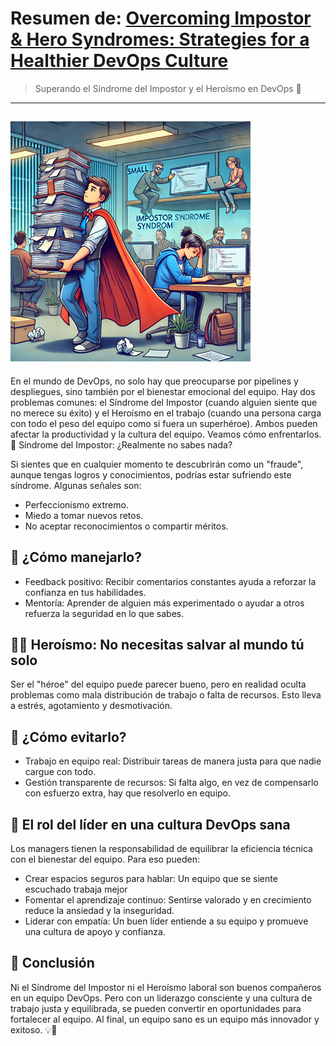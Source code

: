 # Resumen de: [Overcoming Impostor & Hero Syndromes: Strategies for a Healthier DevOps Culture](https://dev.to/allanpablo/overcoming-impostor-hero-syndromes-strategies-for-a-healthier-devops-culture-5fec)

> Superando el Síndrome del Impostor y el Heroísmo en DevOps 🚀
--------
![DevOps Syndromes](assets/impostor-and-hero-syndromes.png)
--------

En el mundo de DevOps, no solo hay que preocuparse por pipelines y despliegues, sino también por el bienestar emocional del equipo. Hay dos problemas comunes: el Síndrome del Impostor (cuando alguien siente que no merece su éxito) y el Heroísmo en el trabajo (cuando una persona carga con todo el peso del equipo como si fuera un superhéroe). Ambos pueden afectar la productividad y la cultura del equipo. Veamos cómo enfrentarlos.
🤯 Síndrome del Impostor: ¿Realmente no sabes nada?

Si sientes que en cualquier momento te descubrirán como un "fraude", aunque tengas logros y conocimientos, podrías estar sufriendo este síndrome. Algunas señales son:

* Perfeccionismo extremo.
* Miedo a tomar nuevos retos.
* No aceptar reconocimientos o compartir méritos.

## 🔧 ¿Cómo manejarlo?

* Feedback positivo: Recibir comentarios constantes ayuda a reforzar la confianza en tus habilidades.
* Mentoría: Aprender de alguien más experimentado o ayudar a otros refuerza la seguridad en lo que sabes.

## 🦸‍♂️ Heroísmo: No necesitas salvar al mundo tú solo

Ser el "héroe" del equipo puede parecer bueno, pero en realidad oculta problemas como mala distribución de trabajo o falta de recursos. Esto lleva a estrés, agotamiento y desmotivación.

## 🔧 ¿Cómo evitarlo?

* Trabajo en equipo real: Distribuir tareas de manera justa para que nadie cargue con todo.
* Gestión transparente de recursos: Si falta algo, en vez de compensarlo con esfuerzo extra, hay que resolverlo en equipo.

## 👥 El rol del líder en una cultura DevOps sana

Los managers tienen la responsabilidad de equilibrar la eficiencia técnica con el bienestar del equipo. Para eso pueden:

* Crear espacios seguros para hablar: Un equipo que se siente escuchado trabaja mejor
* Fomentar el aprendizaje continuo: Sentirse valorado y en crecimiento reduce la ansiedad y la inseguridad.
* Liderar con empatía: Un buen líder entiende a su equipo y promueve una cultura de apoyo y confianza.

## 🎯 Conclusión

Ni el Síndrome del Impostor ni el Heroísmo laboral son buenos compañeros en un equipo DevOps. Pero con un liderazgo consciente y una cultura de trabajo justa y equilibrada, se pueden convertir en oportunidades para fortalecer al equipo. Al final, un equipo sano es un equipo más innovador y exitoso. 💡🚀